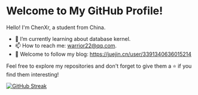 <!--
**warr99/warr99** is a ✨ _special_ ✨ repository because its `README.md` (this file) appears on your GitHub profile.
Here are some ideas to get you started:

- 🔭 I’m currently working on ...
- 🌱 I’m currently learning ...
- 👯 I’m looking to collaborate on ...
- 🤔 I’m looking for help with ...
- 💬 Ask me about ...
- 📫 How to reach me: ...
- 😄 Pronouns: ...
- ⚡ Fun fact: ...


- [![warr99's GitHub stats](https://github-readme-stats.vercel.app/api?username=warr99)](https://github.com/anuraghazra/github-readme-stats&theme=radical)
[![GitHub Streak](https://streak-stats.demolab.com?user=warr99&theme=github-dark-blue&locale=zh_Hans&date_format=%5BY.%5Dn.j)](https://git.io/streak-stats)
-->

# Welcome to My GitHub Profile!

Hello! I'm ChenXr, a student from China.

- 🌱 I’m currently learning about database kernel.
- 📫 How to reach me: warrior22@qq.com.
- 💬 Welcome to follow my blog: https://juejin.cn/user/3391340636015214

Feel free to explore my repositories and don't forget to give them a ⭐️ if you find them interesting!


[![GitHub Streak](https://streak-stats.demolab.com?user=warr99&theme=github-dark-dimmed&hide_border=true&locale=zh_Hans&date_format=%5BY.%5Dn.j)](https://git.io/streak-stats)


